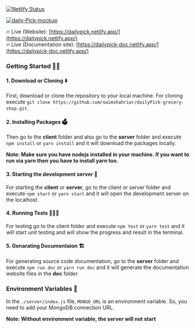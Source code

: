 [![Netlify Status](https://api.netlify.com/api/v1/badges/6b63557a-ceaf-453b-ad64-0753a6ef37c4/deploy-status)](https://app.netlify.com/sites/dailypick/deploys)

<a href="https://ibb.co/rbPTsPJ"><img src="https://i.ibb.co/1sVh6Vx/daily-Pick-mockup.png" alt="daily-Pick-mockup" border="0" /></a>
<br/>

🔥 Live (Website): [https://dailypick.netlify.app/](https://dailypick.netlify.app/)
<br>
🔥 Live (Documentation site): [https://dailypick-doc.netlify.app/](https://dailypick-doc.netlify.app/)

### Getting Started 👨‍💻

#### 1. Download or Cloning ⬇️

First, download or clone the repository to your local machine. For cloning execute `git clone https://github.com/swimshahriar/dailyPick-grocery-shop.git`.

#### 2. Installing Packages 🗳

Then go to the **client** folder and also go to the **server** folder and execute `npm install` or `yarn install` and it will download the packages locally.

**Note: Make sure you have nodejs installed in your machine. If you want to run via yarn then you have to install yarn too.**

#### 3. Starting the development server 🏁

For starting the **client** or **server**, go to the client or server folder and execute `npm start` or `yarn start` and it will open the development server on the localhost.

#### 4. Running Tests 🏃🏻‍♂️

For testing go to the client folder and execute `npm test` or `yarn test` and it will start unit testing and will show the progress and result in the terminal.

#### 5. Genarating Documentaion 🏗

For generating source code documentation, go to the **server** folder and execute `npm run doc` or `yarn run doc` and it will generate the documentation website files in the **doc** folder.

### Environment Variables 📄

In the `./server/index.js` file, `MONGO_URL` is an environment variable. So, you need to add your MongoDB connection URL. <br/>

**Note: Without environment variable, the server will not start**

